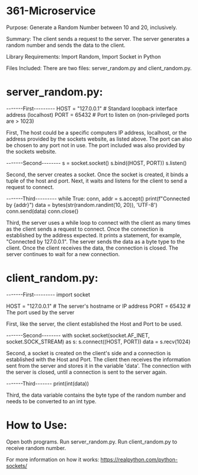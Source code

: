 # 361-Microservice

Purpose: Generate a Random Number between 10 and 20, inclusively.

Summary: The client sends a request to the server. The server generates a random number and sends the data to the client.

Library Requirements: Import Random, Import Socket in Python

Files Included: There are two files: server_random.py and client_random.py. 

# server_random.py:
 -------First---------
HOST = "127.0.0.1"  # Standard loopback interface address (localhost)
PORT = 65432  # Port to listen on (non-privileged ports are > 1023)

First, The host could be a specific computers IP address, localhost, or the address provided by the sockets website, as listed above. The port can also be chosen to any port not in use. The port included was also provided by the sockets website. 

 -------Second--------
s = socket.socket()
s.bind((HOST, PORT))
s.listen()

Second, the server creates a socket. Once the socket is created, it binds a tuple of the host and port. Next, it waits and listens for the client to send a request to connect. 

 -------Third---------
while True:
    conn, addr = s.accept()
    print(f"Connected by {addr}")
    data = bytes(str(random.randint(10, 20)), 'UTF-8')
    conn.send(data)
    conn.close()

Third, the server uses a while loop to connect with the client as many times as the client sends a request to connect. Once the connection is established by the address expected. It prints a statement, for example, "Connected by 127.0.0.1". The server sends the data as a byte type to the client. Once the client receives the data, the connection is closed. The server continues to wait for a new connection.

# client_random.py:

 -------First---------
import socket

HOST = "127.0.0.1"  # The server's hostname or IP address
PORT = 65432  # The port used by the server

First, like the server, the client established the Host and Port to be used. 

 -------Second--------
with socket.socket(socket.AF_INET, socket.SOCK_STREAM) as s:
    s.connect((HOST, PORT))
    data = s.recv(1024)

Second, a socket is created on the client's side and a connection is established with the Host and Port. The client then receives the information sent from the server and stores it in the variable 'data'. The connection with the server is closed, until a connection is sent to the server again. 

 -------Third-------
print(int(data))

Third, the data variable contains the byte type of the random number and needs to be converted to an int type.

# How to Use:
Open both programs. Run server_random.py. Run client_random.py to receive random number. 

For more information on how it works: https://realpython.com/python-sockets/

 
